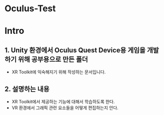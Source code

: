 # Oculus-Test
# Intro
## 1. Unity 환경에서 Oculus Quest Device용 게임을 개발하기 위해 공부용으로 만든 폴더 
- XR Toolkit에 익숙해지기 위해 작성하는 문서입니다. 

## 2. 설명하는 내용
- XR Toolkit에서 제공하는 기능에 대해서 학습하도록 한다. 
- VR 환경에서 그래픽 관련 요소들을 어떻게 편집하는지 안다.
